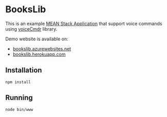 # BooksLib

This is an example <a href="http://en.wikipedia.org/wiki/MEAN">MEAN Stack Application</a> that support voice commands using <a href="https://github.com/jj09/voiceCmdr">voiceCmdr</a> library.

Demo website is available on:
* <a href="http://bookslib.azurewebsites.net">bookslib.azurewebsites.net</a>
* <a href="http://bookslib.herokuapp.net">bookslib.herokuapp.com</a>

## Installation

    npm install

## Running

    node bin/www
